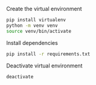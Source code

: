 Create the virtual environment
```bash
pip install virtualenv
python -m venv venv
source venv/bin/activate
```

Install dependencies
```bash
pip install -r requirements.txt
```

Deactivate virtual environment
```bash
deactivate
```
